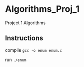 # Algorithms_Proj_1
Project 1 Algorithms


## Instructions
compile `gcc -o enum enum.c`

run `./enum`
